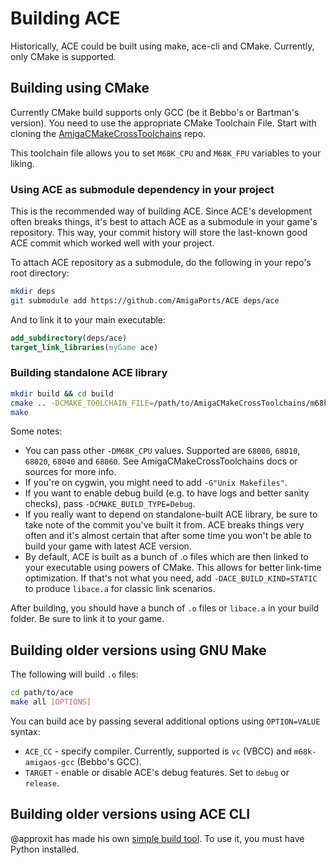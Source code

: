 # Building ACE

Historically, ACE could be built using make, ace-cli and CMake. Currently, only CMake is supported.

## Building using CMake

Currently CMake build supports only GCC (be it Bebbo's or Bartman's version). You need to use the appropriate
CMake Toolchain File. Start with cloning the
[AmigaCMakeCrossToolchains](https://github.com/AmigaPorts/AmigaCMakeCrossToolchains) repo.

This toolchain file allows you to set `M68K_CPU` and `M68K_FPU` variables to your liking.

### Using ACE as submodule dependency in your project

This is the recommended way of building ACE. Since ACE's development often breaks things, it's best to attach ACE as a submodule in your game's repository. This way, your commit history will store the last-known good ACE commit which worked well with your project.

To attach ACE repository as a submodule, do the following in your repo's root directory:

```sh
mkdir deps
git submodule add https://github.com/AmigaPorts/ACE deps/ace
```

And to link it to your main executable:

```cmake
add_subdirectory(deps/ace)
target_link_libraries(myGame ace)
```

### Building standalone ACE library

``` sh
mkdir build && cd build
cmake .. -DCMAKE_TOOLCHAIN_FILE=/path/to/AmigaCMakeCrossToolchains/m68k.cmake -DM68K_TOOLCHAIN_PATH=/path/to/toolchain -DM68K_CPU=68000 -DM68K_FPU=soft
make
```

Some notes:

- You can pass other `-DM68K_CPU` values. Supported are `68000`, `68010`, `68020`, `68040` and `68060`. See AmigaCMakeCrossToolchains docs or sources for more info.
- If you're on cygwin, you might need to add `-G"Unix Makefiles"`.
- If you want to enable debug build (e.g. to have logs and better sanity checks), pass `-DCMAKE_BUILD_TYPE=Debug`.
- If you really want to depend on standalone-built ACE library, be sure to take note of the commit you've built it from.
  ACE breaks things very often and it's almost certain that after some time you won't be able to build your game with latest ACE version.
- By default, ACE is built as a bunch of .o files which are then linked to your executable using powers of CMake.
  This allows for better link-time optimization.
  If that's not what you need, add `-DACE_BUILD_KIND=STATIC` to produce `libace.a` for classic link scenarios.

After building, you should have a bunch of `.o` files or `libace.a` in your build folder.
Be sure to link it to your game.

## Building older versions using GNU Make

The following will build `.o` files:

``` sh
cd path/to/ace
make all [OPTIONS]
```

You can build ace by passing several additional options using `OPTION=VALUE`
syntax:

- `ACE_CC` - specify compiler. Currently, supported is `vc` (VBCC) and
  `m68k-amigaos-gcc` (Bebbo's GCC).
- `TARGET` - enable or disable ACE's debug features. Set to `debug` or `release`.

## Building older versions using ACE CLI

@approxit has made his own [simple build tool](https://github.com/approxit/ace-cli/).
To use it, you must have Python installed.
